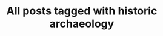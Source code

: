 ---
layout: tag
title: "All posts tagged with historic archaeology"
permalink: /weblog/tags/historic-archaeology/
taxonomy: historic archaeology
---